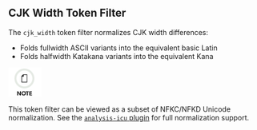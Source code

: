 ## CJK Width Token Filter

The `cjk_width` token filter normalizes CJK width differences:

  * Folds fullwidth ASCII variants into the equivalent basic Latin 
  * Folds halfwidth Katakana variants into the equivalent Kana 



![Note](images/icons/note.png)

This token filter can be viewed as a subset of NFKC/NFKD Unicode normalization. See the [`analysis-icu` plugin](https://www.elastic.co/guide/en/elasticsearch/plugins/5.4/analysis-icu-normalization-charfilter.html) for full normalization support.

